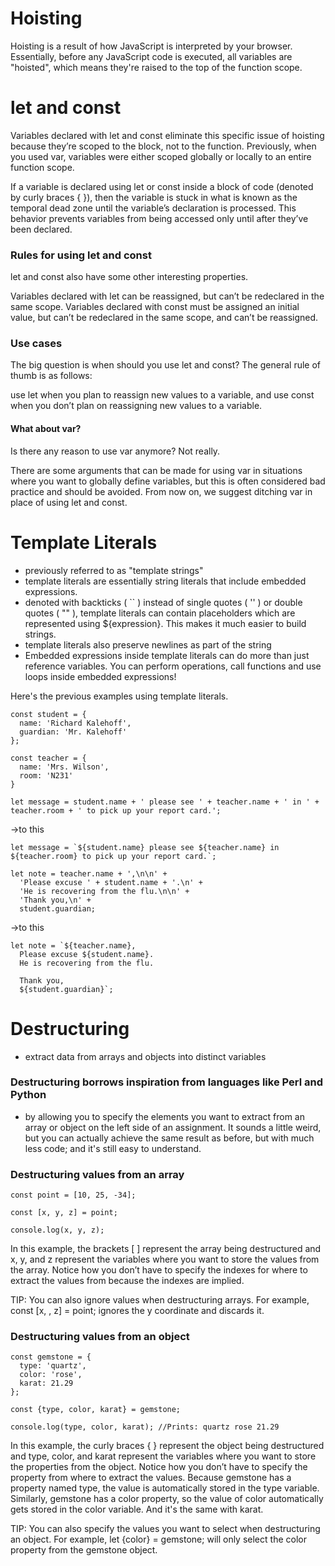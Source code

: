 # Hoisting

Hoisting is a result of how JavaScript is interpreted by your browser. Essentially, before any JavaScript code is executed, all variables are "hoisted", which means they're raised to the top of the function scope. 

# let and const
Variables declared with let and const eliminate this specific issue of hoisting because they’re scoped to the block, not to the function. Previously, when you used var, variables were either scoped globally or locally to an entire function scope.

If a variable is declared using let or const inside a block of code (denoted by curly braces { }), then the variable is stuck in what is known as the temporal dead zone until the variable’s declaration is processed. This behavior prevents variables from being accessed only until after they’ve been declared.

### Rules for using let and const
let and const also have some other interesting properties.

Variables declared with let can be reassigned, but can’t be redeclared in the same scope.
Variables declared with const must be assigned an initial value, but can’t be redeclared in the same scope, and can’t be reassigned.

### Use cases
The big question is when should you use let and const? The general rule of thumb is as follows:

use let when you plan to reassign new values to a variable, and
use const when you don’t plan on reassigning new values to a variable.

#### What about var?
Is there any reason to use var anymore? Not really.

There are some arguments that can be made for using var in situations where you want to globally define variables, but this is often considered bad practice and should be avoided. From now on, we suggest ditching var in place of using let and const.

# Template Literals
- previously referred to as "template strings"
- template literals are essentially string literals that include embedded expressions.
- denoted with backticks ( `` ) instead of single quotes ( '' ) or double quotes ( "" ), template literals can contain placeholders which are represented using ${expression}. This makes it much easier to build strings.
- template literals also preserve newlines as part of the string
- Embedded expressions inside template literals can do more than just reference variables. You can perform operations, call functions and use loops inside embedded expressions!

Here's the previous examples using template literals.

```
const student = {
  name: 'Richard Kalehoff',
  guardian: 'Mr. Kalehoff'
};

const teacher = {
  name: 'Mrs. Wilson',
  room: 'N231'
}
```


```
let message = student.name + ' please see ' + teacher.name + ' in ' + teacher.room + ' to pick up your report card.';
```
->to this
```
let message = `${student.name} please see ${teacher.name} in ${teacher.room} to pick up your report card.`;
```


```
let note = teacher.name + ',\n\n' +
  'Please excuse ' + student.name + '.\n' +
  'He is recovering from the flu.\n\n' +
  'Thank you,\n' +
  student.guardian;
```
->to this
```
let note = `${teacher.name},
  Please excuse ${student.name}.
  He is recovering from the flu.
  
  Thank you,
  ${student.guardian}`;
```

# Destructuring
- extract data from arrays and objects into distinct variables

### Destructuring borrows inspiration from languages like Perl and Python 
- by allowing you to specify the elements you want to extract from an array or object on the left side of an assignment. It sounds a little weird, but you can actually achieve the same result as before, but with much less code; and it's still easy to understand.

### Destructuring values from an array
```
const point = [10, 25, -34];

const [x, y, z] = point;

console.log(x, y, z);
```

In this example, the brackets [ ] represent the array being destructured and x, y, and z represent the variables where you want to store the values from the array. Notice how you don’t have to specify the indexes for where to extract the values from because the indexes are implied.

TIP: You can also ignore values when destructuring arrays. For example, const [x, , z] = point; ignores the y coordinate and discards it.

### Destructuring values from an object
```
const gemstone = {
  type: 'quartz',
  color: 'rose',
  karat: 21.29
};

const {type, color, karat} = gemstone;

console.log(type, color, karat); //Prints: quartz rose 21.29
```
In this example, the curly braces { } represent the object being destructured and type, color, and karat represent the variables where you want to store the properties from the object. Notice how you don’t have to specify the property from where to extract the values. Because gemstone has a property named type, the value is automatically stored in the type variable. Similarly, gemstone has a color property, so the value of color automatically gets stored in the color variable. And it's the same with karat.

TIP: You can also specify the values you want to select when destructuring an object. For example, let {color} = gemstone; will only select the color property from the gemstone object.
